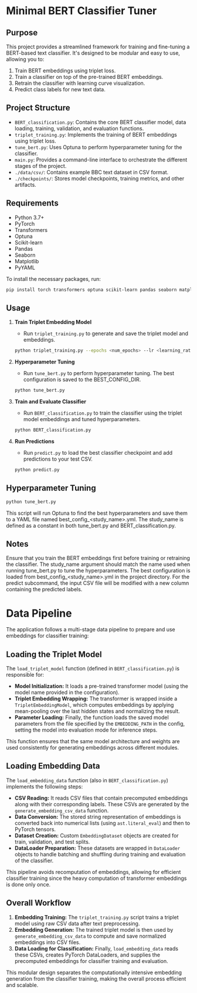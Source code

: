 # Minimal BERT Classifier Tuner

## Purpose

This project provides a streamlined framework for training and fine-tuning a BERT-based text classifier. It's designed to be modular and easy to use, allowing you to:

1.  Train BERT embeddings using triplet loss.
2.  Train a classifier on top of the pre-trained BERT embeddings.
3.  Retrain the classifier with learning curve visualization.
4.  Predict class labels for new text data.

## Project Structure

-   `BERT_classification.py`: Contains the core BERT classifier model, data loading, training, validation, and evaluation functions.
-   `triplet_training.py`: Implements the training of BERT embeddings using triplet loss.
-   `tune_bert.py`: Uses Optuna to perform hyperparameter tuning for the classifier.
-   `main.py`: Provides a command-line interface to orchestrate the different stages of the project.
-   `./data/csv/`: Contains example BBC text dataset in CSV format.
-   `./checkpoints/`: Stores model checkpoints, training metrics, and other artifacts.

## Requirements

-   Python 3.7+
-   PyTorch
-   Transformers
-   Optuna
-   Scikit-learn
-   Pandas
-   Seaborn
-   Matplotlib
-   PyYAML

To install the necessary packages, run:

```bash
pip install torch transformers optuna scikit-learn pandas seaborn matplotlib pyyaml
```

## Usage

1. **Train Triplet Embedding Model**
   - Run `triplet_training.py` to generate and save the triplet model and embeddings.
   ```bash
   python triplet_training.py --epochs <num_epochs> --lr <learning_rate>
   ```

2. **Hyperparameter Tuning**
   - Run `tune_bert.py` to perform hyperparameter tuning. The best configuration is saved to the BEST_CONFIG_DIR.
   ```bash
   python tune_bert.py
   ```

3. **Train and Evaluate Classifier**
   - Run `BERT_classification.py` to train the classifier using the triplet model embeddings and tuned hyperparameters.
   ```bash
   python BERT_classification.py
   ```

4. **Run Predictions**
   - Run `predict.py` to load the best classifier checkpoint and add predictions to your test CSV.
   ```bash
   python predict.py
   ```

## Hyperparameter Tuning

```bash
python tune_bert.py
```

This script will run Optuna to find the best hyperparameters and save them to a YAML file named best_config_<study_name>.yml. The study_name is defined as a constant in both tune_bert.py and BERT_classification.py.

## Notes

Ensure that you train the BERT embeddings first before training or retraining the classifier.
The study_name argument should match the name used when running tune_bert.py to tune the hyperparameters.
The best configuration is loaded from best_config_<study_name>.yml in the project directory.
For the predict subcommand, the input CSV file will be modified with a new column containing the predicted labels.

# Data Pipeline

The application follows a multi-stage data pipeline to prepare and use embeddings for classifier training:

## Loading the Triplet Model

The `load_triplet_model` function (defined in `BERT_classification.py`) is responsible for:
- **Model Initialization:** It loads a pre-trained transformer model (using the model name provided in the configuration).
- **Triplet Embedding Wrapping:** The transformer is wrapped inside a `TripletEmbeddingModel`, which computes embeddings by applying mean-pooling over the last hidden states and normalizing the result.
- **Parameter Loading:** Finally, the function loads the saved model parameters from the file specified by the `EMBEDDING_PATH` in the config, setting the model into evaluation mode for inference steps.

This function ensures that the same model architecture and weights are used consistently for generating embeddings across different modules.

## Loading Embedding Data

The `load_embedding_data` function (also in `BERT_classification.py`) implements the following steps:
- **CSV Reading:** It reads CSV files that contain precomputed embeddings along with their corresponding labels. These CSVs are generated by the `generate_embedding_csv_data` function.
- **Data Conversion:** The stored string representation of embeddings is converted back into numerical lists (using `ast.literal_eval`) and then to PyTorch tensors.
- **Dataset Creation:** Custom `EmbeddingDataset` objects are created for train, validation, and test splits.
- **DataLoader Preparation:** These datasets are wrapped in `DataLoader` objects to handle batching and shuffling during training and evaluation of the classifier.

This pipeline avoids recomputation of embeddings, allowing for efficient classifier training since the heavy computation of transformer embeddings is done only once.

## Overall Workflow

1. **Embedding Training:** The `triplet_training.py` script trains a triplet model using raw CSV data after text preprocessing.
2. **Embedding Generation:** The trained triplet model is then used by `generate_embedding_csv_data` to compute and save normalized embeddings into CSV files.
3. **Data Loading for Classification:** Finally, `load_embedding_data` reads these CSVs, creates PyTorch DataLoaders, and supplies the precomputed embeddings for classifier training and evaluation.

This modular design separates the computationally intensive embedding generation from the classifier training, making the overall process efficient and scalable.